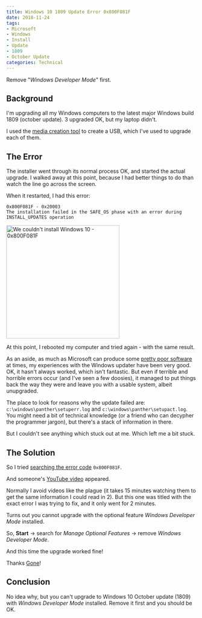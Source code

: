 ```yaml
---
title: Windows 10 1809 Update Error 0x800F081F
date: 2018-11-24
tags:
- Microsoft
- Windows
- Install
- Update
- 1809
- October Update
categories: Technical
---
```


Remove "*Windows Developer Mode*" first.

<!-- more --> 

## Background

I'm upgrading all my Windows computers to the latest major Windows build 1809 (october update).
3 upgraded OK, but my laptop didn't.

I used the [media creation tool](https://www.microsoft.com/en-au/software-download/windows10) to create a USB, which I've used to upgrade each of them.

## The Error

The installer went through its normal process OK, and started the actual upgrade.
I walked away at this point, because I had better things to do than watch the line go across the screen.

When it restarted, I had this error: 

```
0x800F081F - 0x20003
The installation failed in the SAFE_OS phase with an error during INSTALL_UPDATES operation
```

<img src="/images/Windows-10-1809-Update-Error-0x800F081F/windows-upgrade-error-800f081f.png" class="" width=300 height=300 alt="We couldn't install Windows 10 - 0x800F081F " />

At this point, I rebooted my computer and tried again - with the same result.

As an aside, as much as Microsoft can produce some [pretty poor software](https://arstechnica.com/GADGETS/2018/10/MICROSOFTS-PROBLEM-ISNT-SHIPPING-WINDOWS-UPDATES-ITS-DEVELOPING-THEM/) at times, my experiences with the Windows updater have been very good.
OK, it hasn't always worked, which isn't fantastic.
But even if terrible and horrible errors occur (and I've seen a few doosies), it managed to put things back the way they were and leave you with a usable system, albeit unupgraded.

The place to look for reasons why the update failed are: `c:\windows\panther\setuperr.log` and `c:\windows\panther\setupact.log`.
You might need a bit of technical knowledge (or a friend who can decypher the programmer jargon), but there's a stack of information in there.

But I couldn't see anything which stuck out at me.
Which left me a bit stuck.

## The Solution

So I tried [searching the error code](http://lmgtfy.com/?s=b&q=windows+10+upgrade+1809+0x800f081f) `0x800F081F`.

And someone's [YouTube video](https://www.youtube.com/watch?v=nVlDpC_6NBg) appeared.

Normally I avoid videos like the plague (it takes 15 minutes watching them to get the same information I could read in 2).
But this one was titled with the exact error I was trying to fix, and it only went for 2 minutes.

Turns out you cannot upgrade with the optional feature *Windows Developer Mode* installed.

So, **Start** -> search for *Manage Optional Features* -> remove *Windows Developer Mode*.

And this time the upgrade worked fine!

Thanks [Gone](https://www.youtube.com/channel/UC1dccqr7hgUjMp48OHbpV2A)!



## Conclusion

No idea why, but you can't upgrade to Windows 10 October update (1809) with *Windows Developer Mode* installed.
Remove it first and you should be OK.
